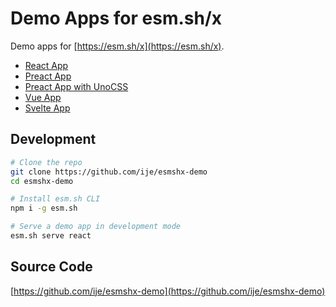 # Demo Apps for esm.sh/x

Demo apps for [https://esm.sh/x](https://esm.sh/x).

- [React App](./react/)
- [Preact App](./preact/)
- [Preact App with UnoCSS](./unocss/)
- [Vue App](./vue/)
- [Svelte App](./svelte/)

## Development

```sh
# Clone the repo
git clone https://github.com/ije/esmshx-demo
cd esmshx-demo

# Install esm.sh CLI
npm i -g esm.sh

# Serve a demo app in development mode
esm.sh serve react
```

## Source Code

[https://github.com/ije/esmshx-demo](https://github.com/ije/esmshx-demo)

